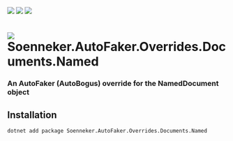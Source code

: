 ﻿[![](https://img.shields.io/nuget/v/soenneker.autofaker.overrides.documents.named.svg?style=for-the-badge)](https://www.nuget.org/packages/soenneker.autofaker.overrides.documents.named/)
[![](https://img.shields.io/github/actions/workflow/status/soenneker/soenneker.autofaker.overrides.documents.named/publish-package.yml?style=for-the-badge)](https://github.com/soenneker/soenneker.autofaker.overrides.documents.named/actions/workflows/publish-package.yml)
[![](https://img.shields.io/nuget/dt/soenneker.autofaker.overrides.documents.named.svg?style=for-the-badge)](https://www.nuget.org/packages/soenneker.autofaker.overrides.documents.named/)

# ![](https://user-images.githubusercontent.com/4441470/224455560-91ed3ee7-f510-4041-a8d2-3fc093025112.png) Soenneker.AutoFaker.Overrides.Documents.Named
### An AutoFaker (AutoBogus) override for the NamedDocument object

## Installation

```
dotnet add package Soenneker.AutoFaker.Overrides.Documents.Named
```
